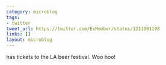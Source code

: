 ```yaml
---
category: microblog
tags:
- twitter
tweet_url: https://twitter.com/ExMember/status/1211001198
links: []
layout: microblog
---
```

has tickets to the LA beer festival. Woo hoo!
